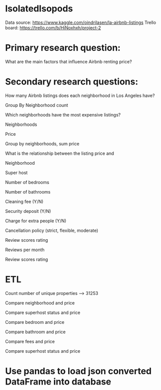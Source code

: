 # IsolatedIsopods

Data source: https://www.kaggle.com/oindrilasen/la-airbnb-listings
Trello board: https://trello.com/b/HiNoxhxh/project-2

# Primary research question: 
What are the main factors that influence Airbnb renting price?

# Secondary research questions:
How many Airbnb listings does each neighborhood in Los Angeles have?

Group By Neighborhood count

Which neighborhoods have the most expensive listings?

Neighborhoods

Price

Group by neighborhoods, sum price

What is the relationship between the listing price and

Neighborhood

Super host

Number of bedrooms

Number of bathrooms

Cleaning fee (Y/N)

Security deposit (Y/N)

Charge for extra people (Y/N)

Cancellation policy (strict, flexible, moderate)

Review scores rating

Reviews per month

Review scores rating

# ETL
Count number of unique properties --> 31253

Compare neighborhood and price

Compare superhost status and price

Compare bedroom and price

Compare bathroom and price

Compare fees and price

Compare superhost status and price

# Use pandas to load json converted DataFrame into database
